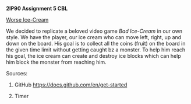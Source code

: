**2IP90 Assignment 5 CBL**

<ins>Worse Ice-Cream</ins>

We decided to replicate a beloved video game _Bad Ice-Cream_ in our own style. We have the player, our ice cream who can move left, right, up and down on the board. His goal is to collect all the coins (fruit) on the board in the given time limit without getting caught bz a monster. To help him reach his goal, the ice cream can create and destroy ice blocks which can help him block the monster from reaching him.

Sources:
1) GitHub
  https://docs.github.com/en/get-started

3) Timer
  
